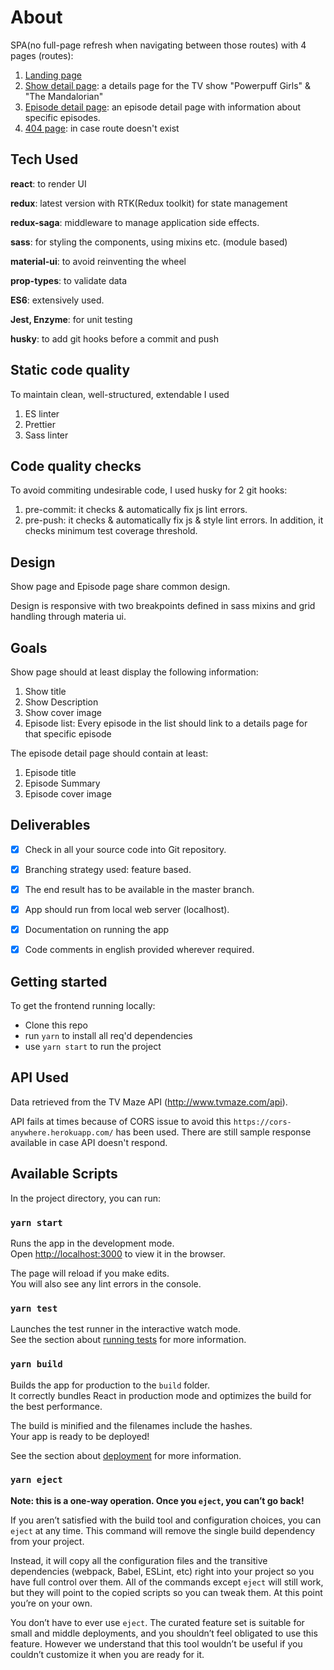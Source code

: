# About
SPA(no full-page refresh when navigating between those routes) with 4 pages (routes): 
 1. [Landing page](http://localhost:3000/)
 1. [Show detail page](http://localhost:3000/shows/6771): a details page for the TV show "Powerpuff Girls" & "The Mandalorian"
 1. [Episode detail page](http://localhost:3000/episode/657308): an episode detail page with information about specific episodes.
 1. [404 page](http://localhost:3000/idontexist): in case route doesn't exist
 
## Tech Used 
**react**: to render UI

**redux**: latest version with RTK(Redux toolkit) for state management

**redux-saga**: middleware to manage application side effects.

**sass**: for styling the components, using mixins etc. (module based)

**material-ui**: to avoid reinventing the wheel

**prop-types**: to validate data 

**ES6**: extensively used.

**Jest, Enzyme**: for unit testing

**husky**: to add git hooks before a commit and push

## Static code quality

To maintain clean, well-structured, extendable I used

1. ES linter
1. Prettier
1. Sass linter

## Code quality checks

To avoid commiting undesirable code, I used husky for 2 git hooks:
1. pre-commit: it checks & automatically fix js lint errors.
1. pre-push: it checks & automatically fix js & style lint errors. In addition, it checks minimum test coverage threshold.

## Design
Show page and Episode page share common design. 

Design is responsive with two breakpoints defined in sass mixins and grid handling through materia ui.
 
## Goals
Show page should at least display the following information:
1. Show title
1. Show Description
1. Show cover image
1. Episode list: Every episode in the list should link to a details page for that specific episode

The episode detail page should contain at least: 
1. Episode title
1. Episode Summary
1. Episode cover image

## Deliverables
- [x] Check in all your source code into Git repository. 

- [x] Branching strategy used: feature based.

- [x] The end result has to be available in the master branch.

- [x] App should run from local web server (localhost). 

- [x] Documentation on running the app

- [x] Code comments in english provided wherever required.

## Getting started

To get the frontend running locally:

- Clone this repo
- run `yarn` to install all req'd dependencies
- use `yarn start` to run the project

## API Used
Data retrieved from the TV Maze API (http://www.tvmaze.com/api). 

API fails at times because of CORS issue to avoid this `https://cors-anywhere.herokuapp.com/` has been used.
There are still sample response available in case API doesn't respond.

## Available Scripts

In the project directory, you can run:

### `yarn start`

Runs the app in the development mode.\
Open [http://localhost:3000](http://localhost:3000) to view it in the browser.

The page will reload if you make edits.\
You will also see any lint errors in the console.

### `yarn test`

Launches the test runner in the interactive watch mode.\
See the section about [running tests](https://facebook.github.io/create-react-app/docs/running-tests) for more information.

### `yarn build`

Builds the app for production to the `build` folder.\
It correctly bundles React in production mode and optimizes the build for the best performance.

The build is minified and the filenames include the hashes.\
Your app is ready to be deployed!

See the section about [deployment](https://facebook.github.io/create-react-app/docs/deployment) for more information.

### `yarn eject`

**Note: this is a one-way operation. Once you `eject`, you can’t go back!**

If you aren’t satisfied with the build tool and configuration choices, you can `eject` at any time. This command will remove the single build dependency from your project.

Instead, it will copy all the configuration files and the transitive dependencies (webpack, Babel, ESLint, etc) right into your project so you have full control over them. All of the commands except `eject` will still work, but they will point to the copied scripts so you can tweak them. At this point you’re on your own.

You don’t have to ever use `eject`. The curated feature set is suitable for small and middle deployments, and you shouldn’t feel obligated to use this feature. However we understand that this tool wouldn’t be useful if you couldn’t customize it when you are ready for it.


